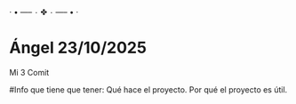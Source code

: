 · • —– ٠ ✤ ٠ —– • ·
# Ángel 23/10/2025
Mi 3 Comit

#Info que tiene que tener:
Qué hace el proyecto.
Por qué el proyecto es útil.
